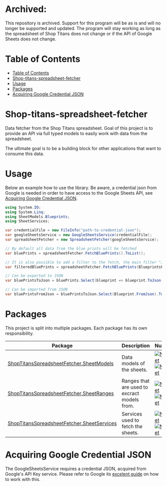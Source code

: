 # Archived:
This repository is archived. Support for this program will be as is and will no longer be supported and updated. The program will stay working as long as the spreadsheet of Shop Titans does not change or if the API of Google Sheets does not change.

# Table of Contents
- [Table of Contents](#table-of-contents)
- [Shop-titans-spreadsheet-fetcher](#shop-titans-spreadsheet-fetcher)
- [Usage](#usage)
- [Packages](#packages)
- [Acquiring Google Credential JSON](#acquiring-google-credential-json)

# Shop-titans-spreadsheet-fetcher
Data fetcher from the Shop Titans spreadsheet. Goal of this project is to provide an API via full typed models to easily work with data from the spreadsheet.

The ultimate goal is to be a building block for other applications that want to consume this data.

# Usage
Below an example how to use the library. Be aware, a credential json from Google is needed in order to have access to the Google Sheets API, see [Acquiring Google Credential JSON](#acquiring-google-credential-json).

```csharp
using System.IO;
using System.Linq;
using SheetModels.Blueprints;
using SheetServices;

var credentialFile = new FileInfo("path-to-credential-json");
var googleSheetsService = new GoogleSheetsService(credentialFile);            
var spreadsheetFetcher = new SpreadsheetFetcher(googleSheetsService);

// By default all data from the blue prints will be fetched
var bluePrints = spreadsheetFetcher.FetchBluePrints().ToList();

// It is also possible to add a filter to the fetch, the main filter "Item" will always be applied during fetching
var filteredBluePrints = spreadsheetFetcher.FetchBluePrints(BlueprintsFetchFlags.Components).ToList();

// Can be exported to JSON
var bluePrintsToJson = bluePrints.Select(blueprint => blueprint.ToJson()).ToList();

// Can be imported from JSON
var bluePrintsFromJson = bluePrintsToJson.Select(Blueprint.FromJson).ToList();
```

# Packages
This project is split into multiple packages. Each package has its own responsibility.

| Package                                                                                                                              | Description                                  | NuGet                                                                                                                                                                                                                                                                                                                   |
| ------------------------------------------------------------------------------------------------------------------------------------ | -------------------------------------------- | ----------------------------------------------------------------------------------------------------------------------------------------------------------------------------------------------------------------------------------------------------------------------------------------------------------------------- |
| [ShopTitansSpreadsheetFetcher.SheetModels](https://github.com/Napokue/shop-titans-spreadsheet-fetcher/tree/main/src/SheetModels)     | Data models of the sheets.                   | [![Nuget](https://img.shields.io/nuget/v/ShopTitansSpreadsheetFetcher.SheetModels?label=%20&logo=nuget&style=flat-square)![Nuget](https://img.shields.io/nuget/dt/ShopTitansSpreadsheetFetcher.SheetModels?label=%20&style=flat-square)](https://www.nuget.org/packages/ShopTitansSpreadsheetFetcher.SheetModels)       |
| [ShopTitansSpreadsheetFetcher.SheetRanges](https://github.com/Napokue/shop-titans-spreadsheet-fetcher/tree/main/src/SheetRanges)     | Ranges that are used to excract models from. | [![Nuget](https://img.shields.io/nuget/v/ShopTitansSpreadsheetFetcher.SheetRanges?label=%20&logo=nuget&style=flat-square)![Nuget](https://img.shields.io/nuget/dt/ShopTitansSpreadsheetFetcher.SheetRanges?label=%20&style=flat-square)](https://www.nuget.org/packages/ShopTitansSpreadsheetFetcher.SheetRanges)       |
| [ShopTitansSpreadsheetFetcher.SheetServices](https://github.com/Napokue/shop-titans-spreadsheet-fetcher/tree/main/src/SheetServices) | Services used to fetch the sheets.           | [![Nuget](https://img.shields.io/nuget/v/ShopTitansSpreadsheetFetcher.SheetServices?label=%20&logo=nuget&style=flat-square)![Nuget](https://img.shields.io/nuget/dt/ShopTitansSpreadsheetFetcher.SheetServices?label=%20&style=flat-square)](https://www.nuget.org/packages/ShopTitansSpreadsheetFetcher.SheetServices) |

# Acquiring Google Credential JSON
The GoogleSheetsService requires a credential JSON, acquired from Google's API Key service. Please refer to Google its [excelent guide](https://developers.google.com/sheets/api/quickstart/dotnet) on how to work with this.






